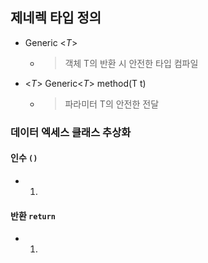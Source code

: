 

## 제네렉 타입 정의
 
- Generic <_T_>
  - > 객체 T의 반환 시 안전한 타입 컴파일 

- <_T_> Generic<_T_> method(T t)
  - > 파라미터 T의 안전한 전달 
     

### 데이터 엑세스 클래스 추상화

#### 인수 `()`
- 1.

#### 반환 `return`
- 1.


